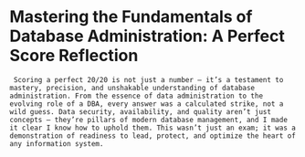 # Mastering the Fundamentals of Database Administration: A Perfect Score Reflection
` Scoring a perfect 20/20 is not just a number — it’s a testament to mastery, precision, and unshakable understanding of database administration. From the essence of data administration to the evolving role of a DBA, every answer was a calculated strike, not a wild guess. Data security, availability, and quality aren’t just concepts — they’re pillars of modern database management, and I made it clear I know how to uphold them. This wasn’t just an exam; it was a demonstration of readiness to lead, protect, and optimize the heart of any information system.`